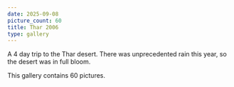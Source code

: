 ```yaml
---
date: 2025-09-08
picture_count: 60
title: Thar 2006
type: gallery
---
```


A 4 day trip to the Thar desert. There was unprecedented rain this year, so the desert was in full bloom.

This gallery contains 60 pictures.